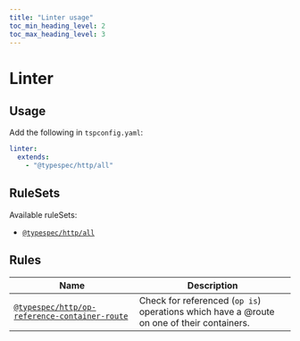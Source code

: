 ```yaml
---
title: "Linter usage"
toc_min_heading_level: 2
toc_max_heading_level: 3
---
```


# Linter

## Usage

Add the following in `tspconfig.yaml`:

```yaml
linter:
  extends:
    - "@typespec/http/all"
```

## RuleSets

Available ruleSets:

- [`@typespec/http/all`](#@typespec/http/all)

## Rules

| Name                                                                                                        | Description                                                                               |
| ----------------------------------------------------------------------------------------------------------- | ----------------------------------------------------------------------------------------- |
| [`@typespec/http/op-reference-container-route`](/docs/libraries/http/rules/op-reference-container-route.md) | Check for referenced (`op is`) operations which have a @route on one of their containers. |

